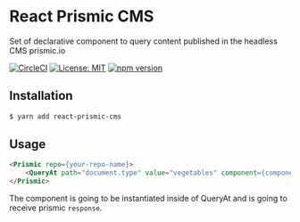 # React Prismic CMS

Set of declarative component to query content published in the headless CMS prismic.io

[![CircleCI](https://circleci.com/gh/reiniergs/react-prismic-cms.svg?style=svg)](https://circleci.com/gh/reiniergs/react-prismic-cms)
[![License: MIT](https://img.shields.io/badge/License-MIT-yellow.svg)](https://opensource.org/licenses/MIT)
[![npm version](https://badge.fury.io/js/react-prismic-cms.svg)](https://badge.fury.io/js/react-prismic-cms)

## Installation

```bash
$ yarn add react-prismic-cms
```        

## Usage

```html
<Prismic repo={your-repo-name}>
    <QueryAt path="document.type" value="vegetables" component={component}/>
</Prismic>
```

The component is going to be instantiated inside of QueryAt and is going to receive 
prismic `response`.  

